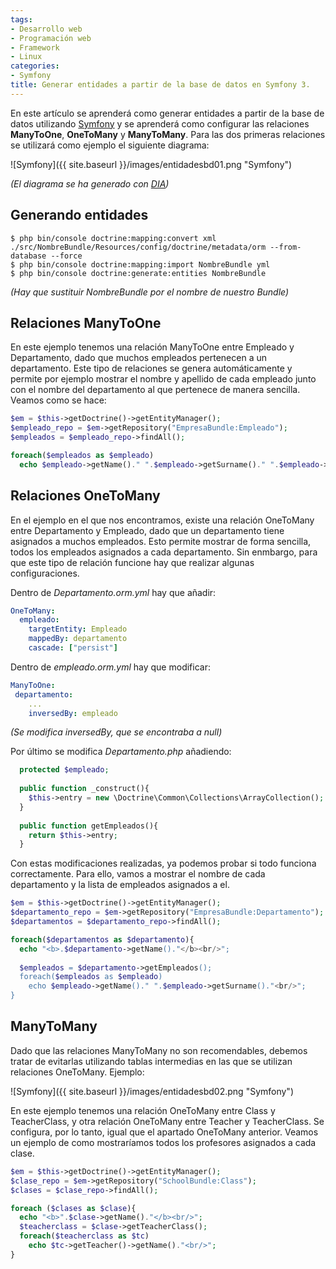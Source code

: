 ```yaml
---
tags:
- Desarrollo web
- Programación web
- Framework
- Linux
categories:
- Symfony
title: Generar entidades a partir de la base de datos en Symfony 3.
---
```

En este artículo se aprenderá como generar entidades a partir de la base de datos utilizando [Symfony](http://symfony.com/) y se aprenderá como configurar las relaciones **ManyToOne**, **OneToMany** y **ManyToMany**. Para las dos primeras relaciones se utilizará como ejemplo el siguiente diagrama:

![Symfony]({{ site.baseurl }}/images/entidadesbd01.png "Symfony")

*(El diagrama se ha generado con [DIA](http://dia-installer.de/index.html.es))*

## Generando entidades

``` shell
$ php bin/console doctrine:mapping:convert xml ./src/NombreBundle/Resources/config/doctrine/metadata/orm --from-database --force
$ php bin/console doctrine:mapping:import NombreBundle yml
$ php bin/console doctrine:generate:entities NombreBundle
```
*(Hay que sustituir NombreBundle por el nombre de nuestro Bundle)*

## Relaciones ManyToOne

En este ejemplo tenemos una relación ManyToOne entre Empleado y Departamento, dado que muchos empleados pertenecen a un departamento. Este tipo de relaciones se genera automáticamente y permite por ejemplo mostrar el nombre y apellido de cada empleado junto con el nombre del departamento al que pertenece de manera sencilla. Veamos como se hace:

``` php
$em = $this->getDoctrine()->getEntityManager();
$empleado_repo = $em->getRepository("EmpresaBundle:Empleado");
$empleados = $empleado_repo->findAll();

foreach($empleados as $empleado)
  echo $empleado->getName()." ".$empleado->getSurname()." ".$empleado->getDepartamento()->getName()."<br/>";
```

## Relaciones OneToMany

En el ejemplo en el que nos encontramos, existe una relación OneToMany entre Departamento y Empleado, dado que un departamento tiene asignados a muchos empleados. Esto permite mostrar de forma sencilla, todos los empleados asignados a cada departamento. Sin enmbargo, para que este tipo de relación funcione hay que realizar algunas configuraciones.

Dentro de *Departamento.orm.yml* hay que añadir:

``` yml
OneToMany:
  empleado:
    targetEntity: Empleado
    mappedBy: departamento
    cascade: ["persist"]
```

Dentro de *empleado.orm.yml* hay que modificar:

``` yml
ManyToOne:
 departamento:
    ...
    inversedBy: empleado
```

*(Se modifica inversedBy, que se encontraba a null)*

Por último se modifica *Departamento.php* añadiendo:

``` php
  protected $empleado;
  
  public function _construct(){
    $this->entry = new \Doctrine\Common\Collections\ArrayCollection();
  }
  
  public function getEmpleados(){
    return $this->entry;
  }
```

Con estas modificaciones realizadas, ya podemos probar si todo funciona correctamente. Para ello, vamos a mostrar el nombre de cada departamento y la lista de empleados asignados a el.

``` php
$em = $this->getDoctrine()->getEntityManager();
$departamento_repo = $em->getRepository("EmpresaBundle:Departamento");
$departamentos = $departamento_repo->findAll();

foreach($departamentos as $departamento){
  echo "<b>.$departamento->getName()."</b><br/>";
  
  $empleados = $departamento->getEmpleados();
  foreach($empleados as $empleado)
    echo $empleado->getName()." ".$empleado->getSurname()."<br/>";
}
```

## ManyToMany

Dado que las relaciones ManyToMany no son recomendables, debemos tratar de evitarlas utilizando tablas intermedias en las que se utilizan relaciones OneToMany. Ejemplo:

![Symfony]({{ site.baseurl }}/images/entidadesbd02.png "Symfony")

En este ejemplo tenemos una relación OneToMany entre Class y TeacherClass, y otra relación OneToMany entre Teacher y TeacherClass. Se configura, por lo tanto, igual que el apartado OneToMany anterior. Veamos un ejemplo de como mostraríamos todos los profesores asignados a cada clase.

``` php
$em = $this->getDoctrine()->getEntityManager();
$clase_repo = $em->getRepository("SchoolBundle:Class");
$clases = $clase_repo->findAll(); 

foreach ($clases as $clase){
  echo "<b>".$clase->getName()."</b><br/>";
  $teacherclass = $clase->getTeacherClass();  
  foreach($teacherclass as $tc)
    echo $tc->getTeacher()->getName()."<br/>";
}
```
